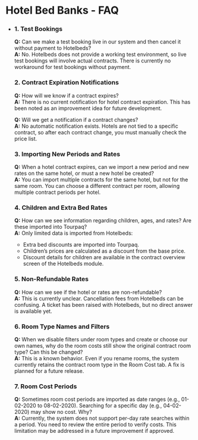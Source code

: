 # Hotel Bed Banks - FAQ

*   ### 1. Test Bookings

    **Q:** Can we make a test booking live in our system and then cancel it without payment to Hotelbeds?\
    **A:** No. Hotelbeds does not provide a working test environment, so live test bookings will involve actual contracts. There is currently no workaround for test bookings without payment.

    ### 2. Contract Expiration Notifications

    **Q:** How will we know if a contract expires?\
    **A:** There is no current notification for hotel contract expiration. This has been noted as an improvement idea for future development.

    **Q:** Will we get a notification if a contract changes?\
    **A:** No automatic notification exists. Hotels are not tied to a specific contract, so after each contract change, you must manually check the price list.

    ### 3. Importing New Periods and Rates

    **Q:** When a hotel contract expires, can we import a new period and new rates on the same hotel, or must a new hotel be created?\
    **A:** You can import multiple contracts for the same hotel, but not for the same room. You can choose a different contract per room, allowing multiple contract periods per hotel.

    ### 4. Children and Extra Bed Rates

    **Q:** How can we see information regarding children, ages, and rates? Are these imported into Tourpaq?\
    **A:** Only limited data is imported from Hotelbeds:

    * Extra bed discounts are imported into Tourpaq.
    * Children’s prices are calculated as a discount from the base price.
    * Discount details for children are available in the contract overview screen of the Hotelbeds module.

    ### 5. Non-Refundable Rates

    **Q:** How can we see if the hotel or rates are non-refundable?\
    **A:** This is currently unclear. Cancellation fees from Hotelbeds can be confusing. A ticket has been raised with Hotelbeds, but no direct answer is available yet.

    ### 6. Room Type Names and Filters

    **Q:** When we disable filters under room types and create or choose our own names, why do the room costs still show the original contract room type? Can this be changed?\
    **A:** This is a known behavior. Even if you rename rooms, the system currently retains the contract room type in the Room Cost tab. A fix is planned for a future release.

    ### 7. Room Cost Periods

    **Q:** Sometimes room cost periods are imported as date ranges (e.g., 01-02-2020 to 08-02-2020). Searching for a specific day (e.g., 04-02-2020) may show no cost. Why?\
    **A:** Currently, the system does not support per-day rate searches within a period. You need to review the entire period to verify costs. This limitation may be addressed in a future improvement if approved.
